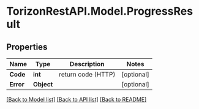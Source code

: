 
# TorizonRestAPI.Model.ProgressResult

## Properties

Name | Type | Description | Notes
------------ | ------------- | ------------- | -------------
**Code** | **int** | return code (HTTP) | [optional] 
**Error** | **Object** |  | [optional] 

[[Back to Model list]](../README.md#documentation-for-models)
[[Back to API list]](../README.md#documentation-for-api-endpoints)
[[Back to README]](../README.md)

